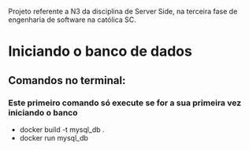 Projeto referente a N3 da disciplina de Server Side, na terceira fase de engenharia de software na católica SC.
# Iniciando o banco de dados
## Comandos no terminal:
### Este primeiro comando só execute se for a sua primeira vez iniciando o banco
- docker build -t mysql_db .
- docker run mysql_db
